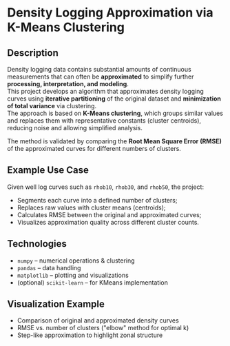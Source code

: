 # Density Logging Approximation via K-Means Clustering

## Description

Density logging data contains substantial amounts of continuous measurements that can often be **approximated** to simplify further **processing, interpretation, and modeling**.  
This project develops an algorithm that approximates density logging curves using **iterative partitioning** of the original dataset and **minimization of total variance** via clustering.  
The approach is based on **K-Means clustering**, which groups similar values and replaces them with representative constants (cluster centroids), reducing noise and allowing simplified analysis.

The method is validated by comparing the **Root Mean Square Error (RMSE)** of the approximated curves for different numbers of clusters.


## Example Use Case

Given well log curves such as `rhob10`, `rhob30`, and `rhob50`, the project:
- Segments each curve into a defined number of clusters;
- Replaces raw values with cluster means (centroids);
- Calculates RMSE between the original and approximated curves;
- Visualizes approximation quality across different cluster counts.


## Technologies

- `numpy` – numerical operations & clustering
- `pandas` – data handling
- `matplotlib` – plotting and visualizations
- (optional) `scikit-learn` – for KMeans implementation


## Visualization Example

- Comparison of original and approximated density curves
- RMSE vs. number of clusters ("elbow" method for optimal k)
- Step-like approximation to highlight zonal structure
